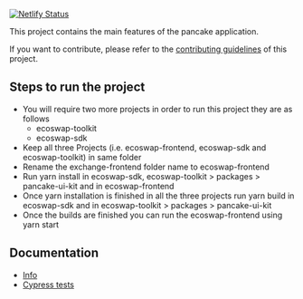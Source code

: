 [![Netlify Status](https://api.netlify.com/api/v1/badges/7bebf1a3-be7b-4165-afd1-446256acd5e3/deploy-status)](https://app.netlify.com/sites/pancake-prod/deploys)

This project contains the main features of the pancake application.

If you want to contribute, please refer to the [contributing guidelines](./CONTRIBUTING.md) of this project.

## Steps to run the project

- You will require two more projects in order to run this project they are as follows
  - ecoswap-toolkit
  - ecoswap-sdk
- Keep all three Projects (i.e. ecoswap-frontend, ecoswap-sdk and ecoswap-toolkit) in same folder
- Rename the exchange-frontend folder name to ecoswap-frontend
- Run yarn install in ecoswap-sdk, ecoswap-toolkit > packages > pancake-ui-kit and in ecoswap-frontend
- Once yarn installation is finished in all the three projects run yarn build in ecoswap-sdk and in ecoswap-toolkit > packages > pancake-ui-kit
- Once the builds are finished you can run the ecoswap-frontend using yarn start

## Documentation

- [Info](doc/Info.md)
- [Cypress tests](doc/Cypress.md)
